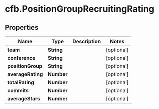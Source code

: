 # cfb.PositionGroupRecruitingRating

## Properties
Name | Type | Description | Notes
------------ | ------------- | ------------- | -------------
**team** | **String** |  | [optional] 
**conference** | **String** |  | [optional] 
**positionGroup** | **String** |  | [optional] 
**averageRating** | **Number** |  | [optional] 
**totalRating** | **Number** |  | [optional] 
**commits** | **Number** |  | [optional] 
**averageStars** | **Number** |  | [optional] 


